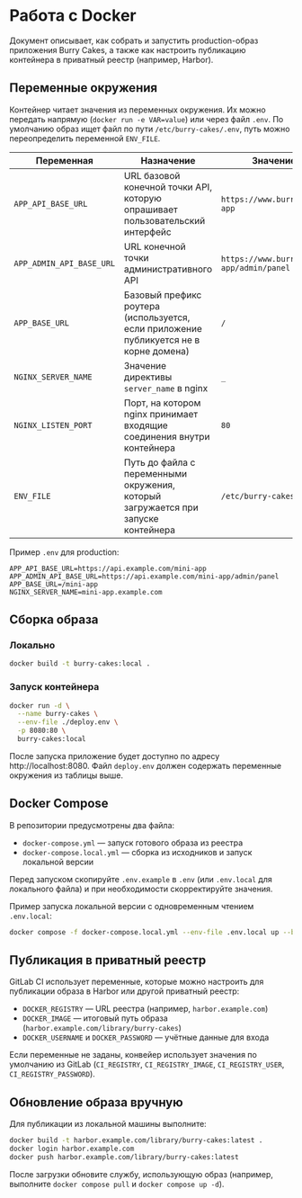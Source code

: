 # Работа с Docker

Документ описывает, как собрать и запустить production-образ приложения Burry Cakes, а также как настроить публикацию контейнера в приватный реестр (например, Harbor).

## Переменные окружения
Контейнер читает значения из переменных окружения. Их можно передать напрямую (`docker run -e VAR=value`) или через файл `.env`. По умолчанию образ ищет файл по пути `/etc/burry-cakes/.env`, путь можно переопределить переменной `ENV_FILE`.

| Переменная | Назначение | Значение по умолчанию |
| --- | --- | --- |
| `APP_API_BASE_URL` | URL базовой конечной точки API, которую опрашивает пользовательский интерфейс | `https://www.burrycakes.ru/api/v1/mini-app` |
| `APP_ADMIN_API_BASE_URL` | URL конечной точки административного API | `https://www.burrycakes.ru/api/v1/mini-app/admin/panel` |
| `APP_BASE_URL` | Базовый префикс роутера (используется, если приложение публикуется не в корне домена) | `/` |
| `NGINX_SERVER_NAME` | Значение директивы `server_name` в nginx | `_` |
| `NGINX_LISTEN_PORT` | Порт, на котором nginx принимает входящие соединения внутри контейнера | `80` |
| `ENV_FILE` | Путь до файла с переменными окружения, который загружается при запуске контейнера | `/etc/burry-cakes/.env` |

Пример `.env` для production:
```env
APP_API_BASE_URL=https://api.example.com/mini-app
APP_ADMIN_API_BASE_URL=https://api.example.com/mini-app/admin/panel
APP_BASE_URL=/mini-app
NGINX_SERVER_NAME=mini-app.example.com
```

## Сборка образа
### Локально
```bash
docker build -t burry-cakes:local .
```

### Запуск контейнера
```bash
docker run -d \
  --name burry-cakes \
  --env-file ./deploy.env \
  -p 8080:80 \
  burry-cakes:local
```

После запуска приложение будет доступно по адресу http://localhost:8080. Файл `deploy.env` должен содержать переменные окружения из таблицы выше.

## Docker Compose
В репозитории предусмотрены два файла:
- `docker-compose.yml` — запуск готового образа из реестра
- `docker-compose.local.yml` — сборка из исходников и запуск локальной версии

Перед запуском скопируйте `.env.example` в `.env` (или `.env.local` для локального файла) и при необходимости скорректируйте значения.

Пример запуска локальной версии с одновременным чтением `.env.local`:
```bash
docker compose -f docker-compose.local.yml --env-file .env.local up --build
```

## Публикация в приватный реестр
GitLab CI использует переменные, которые можно настроить для публикации образа в Harbor или другой приватный реестр:
- `DOCKER_REGISTRY` — URL реестра (например, `harbor.example.com`)
- `DOCKER_IMAGE` — итоговый путь образа (`harbor.example.com/library/burry-cakes`)
- `DOCKER_USERNAME` и `DOCKER_PASSWORD` — учётные данные для входа

Если переменные не заданы, конвейер использует значения по умолчанию из GitLab (`CI_REGISTRY`, `CI_REGISTRY_IMAGE`, `CI_REGISTRY_USER`, `CI_REGISTRY_PASSWORD`).

## Обновление образа вручную
Для публикации из локальной машины выполните:
```bash
docker build -t harbor.example.com/library/burry-cakes:latest .
docker login harbor.example.com
docker push harbor.example.com/library/burry-cakes:latest
```

После загрузки обновите службу, использующую образ (например, выполните `docker compose pull` и `docker compose up -d`).
